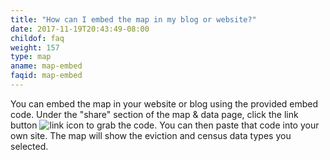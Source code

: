 ```yaml
---
title: "How can I embed the map in my blog or website?"
date: 2017-11-19T20:43:49-08:00
childof: faq
weight: 157
type: map
aname: map-embed
faqid: map-embed
---
```

You can embed the map in your website or blog using the provided embed code. Under the "share" section of the map & data page, click the link button ![link icon](/images/icons/social/social_getlink_48px_inactive.png) to grab the code. You can then paste that code into your own site. The map will show the eviction and census data types you selected.

